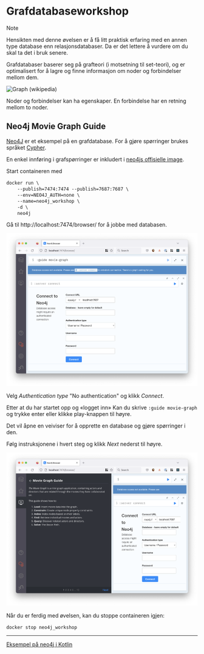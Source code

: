 # Grafdatabaseworkshop


> [!NOTE]
> Hensikten med denne øvelsen er å få litt praktisk erfaring med en annen type
> database enn relasjonsdatabaser. Da er det lettere å vurdere om du skal ta det i bruk senere.

Grafdatabaser baserer seg på grafteori (i motsetning til set-teori),
og er optimalisert for å lagre og finne informasjon om noder og 
forbindelser mellom dem.

![Graph (wikipedia)](https://upload.wikimedia.org/wikipedia/commons/3/3a/GraphDatabase_PropertyGraph.png)

Noder og forbindelser kan ha egenskaper. En forbindelse har en retning mellom to noder.

## Neo4j Movie Graph Guide

[Neo4J](https://neo4j.com/) er et eksempel på en grafdatabase.
For å gjøre spørringer brukes språket [Cypher](https://en.wikipedia.org/wiki/Cypher_(query_language)).

En enkel innføring i grafspørringer er inkludert i 
[neo4js offisielle image](https://hub.docker.com/_/neo4j).

Start containeren med

```console
docker run \
    --publish=7474:7474 --publish=7687:7687 \
    --env=NEO4J_AUTH=none \
    --name=neo4j_workshop \
    -d \
    neo4j
```

Gå til http://localhost:7474/browser/ for å jobbe med databasen.

![Første skjerm](../img/graph/neo4j_screen_0.png)

Velg *Authentication type* "No authentication" og klikk *Connect*.

Etter at du har startet opp og «logget inn»
Kan du skrive `:guide movie-graph` og trykke enter eller klikke play-knappen til høyre.


Det vil åpne en veiviser for å opprette en database og gjøre spørringer i den.

Følg instruksjonene i hvert steg og klikk _Next_ nederst til høyre.

![Andre skjerm](../img/graph/neo4j_screen_1.png)

Når du er ferdig med øvelsen, kan du stoppe containeren igjen:

```console
docker stop neo4j_workshop
```

---

[Eksempel på neo4j i Kotlin](https://github.com/erictsangx/kotlin-neo4j)